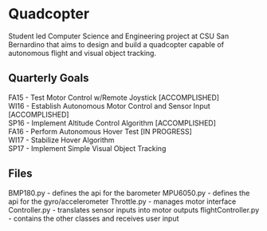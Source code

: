 # Quadcopter
Student led Computer Science and Engineering project at CSU San Bernardino that aims to design and build a quadcopter capable of autonomous flight and visual object tracking.

## Quarterly Goals
FA15 - Test Motor Control w/Remote Joystick [ACCOMPLISHED]  
WI16 - Establish Autonomous Motor Control and Sensor Input [ACCOMPLISHED]  
SP16 - Implement Altitude Control Algorithm [ACCOMPLISHED]  
FA16 - Perform Autonomous Hover Test [IN PROGRESS]  
WI17 - Stabilize Hover Algorithm  
SP17 - Implement Simple Visual Object Tracking  

## Files
BMP180.py - defines the api for the barometer
MPU6050.py - defines the api for the gyro/accelerometer
Throttle.py - manages motor interface
Controller.py - translates sensor inputs into motor outputs
flightController.py - contains the other classes and receives user input